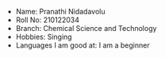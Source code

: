- Name: Pranathi Nidadavolu
- Roll No: 210122034
- Branch: Chemical Science and Technology
- Hobbies: Singing
- Languages I am good at: I am a beginner